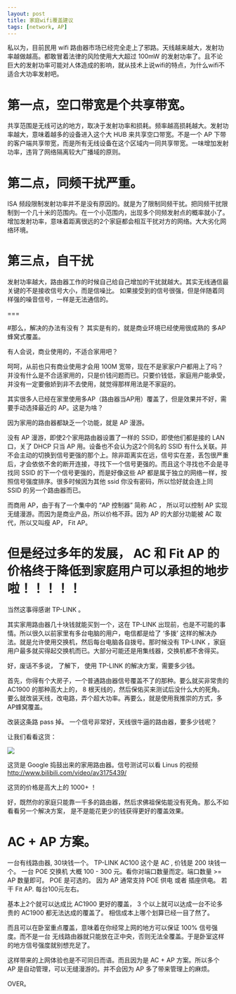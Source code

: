 ```yaml
---
layout: post
title: 家庭wifi覆盖建议
tags: [network, AP]
---
```



私以为，目前民用 wifi 路由器市场已经完全走上了邪路。天线越来越大，发射功率越做越高。都敢冒着法律的风险使用大大超过 100mW 的发射功率了。且不论巨大的发射功率可能对人体造成的影响，就从技术上说wifi的特点，为什么wifi不适合大功率发射吧。

# 第一点，空口带宽是个共享带宽。

共享范围是无线可达的地方，取决于发射功率和损耗。频率越高损耗越大。发射功率越大，意味着越多的设备进入这个大 HUB 来共享空口带宽。不是一个 AP 下带的客户端共享带宽，而是所有无线设备在这个区域内一同共享带宽。一味增加发射功率，违背了网络隔离较大广播域的原则。


# 第二点，同频干扰严重。

ISA 频段限制发射功率并不是没有原因的。就是为了限制同频干扰。把同频干扰限制到一个几十米的范围内。在一个小范围内，出现多个同频发射点的概率就小了。增加发射功率，意味着距离很远的2个家庭都会相互干扰对方的网络。大大劣化网络环境。

# 第三点，自干扰

发射功率越大，路由器工作的时候自己给自己增加的干扰就越大。其实无线通信最关键的不是接收信号大小，而是信噪比。
如果接受到的信号很强，但是伴随着同样强的噪音信号，一样是无法通信的。

===

#那么，解决的办法有没有？ 其实是有的，就是商业环境已经使用很成熟的 多AP 蜂窝式覆盖。

有人会说，商业使用的，不适合家用吧？


呵呵，从前也只有商业使用才会用 100M 宽带，现在不是家家户户都用上了吗？ 并没有什么是不合适家用的，只是价钱问题而已。只要价钱低，家庭用户能承受，并没有一定要傲娇到非不去使用，就觉得那样用法是不家庭的。

其实很多人已经在家里使用多AP（路由器当AP用）覆盖了，但是效果并不好，需要手动选择最近的 AP。这是为啥？

因为家用的路由器都缺乏一个功能，就是  AP 漫游。

没有 AP 漫游，即使2个家用路由器设置了一样的 SSID，即使他们都是接的 LAN 口，关了 DHCP 只当 AP 用。设备也不会认为这2个同名的 SSID 有什么关联。并不会主动的切换到信号更强的那个上。除非距离实在远，信号实在差，丢包很严重后，才会依依不舍的断开连接，寻找下一个信号更强的。而且这个寻找也不会是寻找同 SSID 的下一个信号更强的，而是好像这些 AP 都是属于独立的网络一样，按照信号强度排序。很多时候因为其他 ssid 你没有密码，所以恰好就会连上同 SSID 的另一个路由器而已。

而商用 AP，由于有了一个集中的 “AP 控制器” 简称 AC ， 所以可以控制 AP 实现无缝漫游。而因为是商业产品，所以价格不菲。因为 AP 的大部分功能被 AC 取代，所以又叫瘦 AP， Fit AP。

# 但是经过多年的发展， AC 和 Fit AP 的价格终于降低到家庭用户可以承担的地步啦！！！！！ 
当然这事得感谢 TP-LINK 。

其实家用路由器几十块钱就能买到一个，这在 TP-LINK 出现前，也是不可能的事情。所以很久以前家里有多台电脑的用户，电信都是给了 ‘多拨’ 这样的解决办法。就是允许使用交换机，然后每台电脑各自拨号。那时候没有 TP-LINK ，家庭用户最多就买得起交换机而已。大部分可能还是用集线器，交换机都不舍得买。

好，废话不多说， 了解下， 使用 TP-LINK 的解决方案，需要多少钱。


首先，你得有个大房子，一个普通路由器信号覆盖不了的那种。要么就买非常贵的 AC1900 的那种高大上的， 8 根天线的，然后保佑买来测试后没什么大的死角。要么就改装天线，改电路，弄个超大功率。再要么，就是使用我推崇的方式，多AP蜂窝覆盖。

改装这条路 pass 掉。
一个信号非常好，天线很牛逼的路由器，要多少钱呢？

让我们看看这货：

<img src='https://gd2.alicdn.com/imgextra/i4/22936598/TB2Usj4epXXXXXZXpXXXXXXXXXX_%21%2122936598.jpg_400x400.jpg'>

这货是 Google 捣鼓出来的家用路由器。信号测试可以看 Linus 的视频 http://www.bilibili.com/video/av3175439/

这货的价格是高大上的 1000+ ！

好，既然你的家庭只能靠一千多的路由器，然后求佛祖保佑能没有死角。那么不如看看另一个解决方案， 是不是能花更少的钱获得更好的覆盖效果。



# AC + AP 方案。

一台有线路由器, 30块钱一个。
TP-LINK AC100  这个是 AC , 价钱是 200 块钱一个。
一台 POE 交换机 大概 100 - 300 元。看你对端口数量而定。端口数量 >= AP 数量即可。
POE 是可选的。 因为 AP 通常支持 POE 供电 或者 插座供电。
若干 Fit AP. 每台100元左右。

基本上2个就可以达成比 AC1900 更好的覆盖， 3 个以上就可以达成一台不论多贵的 AC1900 都无法达成的覆盖了。
相信成本上哪个划算已经一目了然了。


而且可以在卧室重点覆盖，意味着在你经常上网的地方可以保证 100% 信号强度。而不是一台 无线路由器就只能放在正中央，否则无法全覆盖。于是卧室这样的地方信号强度就别想充足了。

这样带来的上网体验也是不可同日而语。而且因为是 AC + AP 方案。所以多个 AP 是自动管理，可以无缝漫游的。并不会因为 AP 多了带来管理上的麻烦。

OVER。
